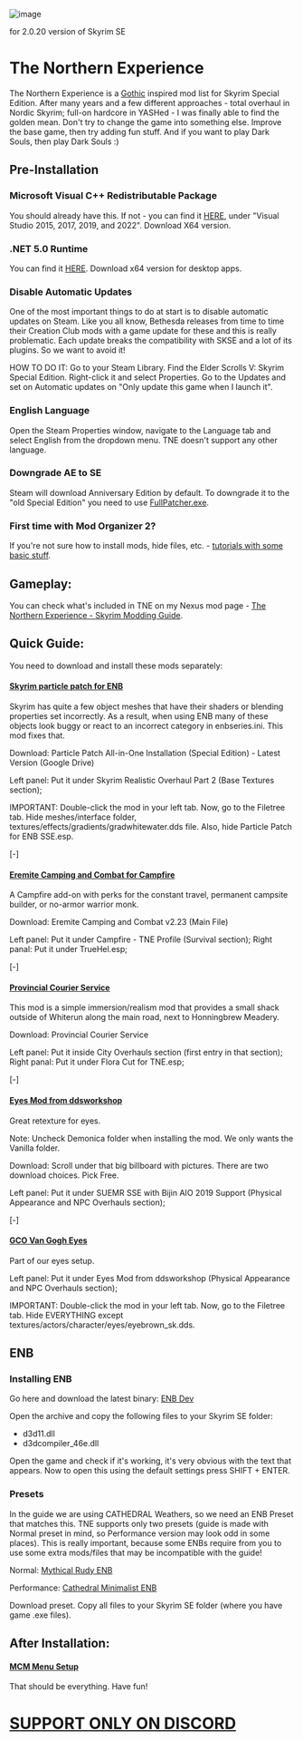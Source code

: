 ![image](https://user-images.githubusercontent.com/95659208/145071850-7b33a425-0a8b-4977-9c2e-ed4869c0287d.png)

for 2.0.20 version of Skyrim SE

# The Northern Experience
The Northern Experience is a [Gothic](https://en.wikipedia.org/wiki/Gothic_(series)) inspired mod list for Skyrim Special Edition.
After many years and a few different approaches - total overhaul in Nordic Skyrim; full-on hardcore in YASHed - I was finally able to find the golden mean.
Don't try to change the game into something else. Improve the base game, then try adding fun stuff.
And if you want to play Dark Souls, then play Dark Souls :)



## Pre-Installation

### Microsoft Visual C++ Redistributable Package

You should already have this. If not - you can find it [HERE](https://docs.microsoft.com/en-us/cpp/windows/latest-supported-vc-redist?view=msvc-170), under "Visual Studio 2015, 2017, 2019, and 2022". Download X64 version.

### .NET 5.0 Runtime

You can find it [HERE](https://dotnet.microsoft.com/download/dotnet/5.0/runtime). Download x64 version for desktop apps.

### Disable Automatic Updates

One of the most important things to do at start is to disable automatic updates on Steam. Like you all know, Bethesda releases from time to time their Creation Club mods with a game update for these and this is really problematic. Each update breaks the compatibility with SKSE and a lot of its plugins. So we want to avoid it!

HOW TO DO IT: Go to your Steam Library. Find the Elder Scrolls V: Skyrim Special Edition. Right-click it and select Properties. Go to the Updates and set on Automatic updates on "Only update this game when I launch it".

### English Language

Open the Steam Properties window, navigate to the Language tab and select English from the dropdown menu. TNE doesn't support any other language.

### Downgrade AE to SE

Steam will download Anniversary Edition by default. To downgrade it to the "old Special Edition" you need to use [FullPatcher.exe](https://www.nexusmods.com/skyrimspecialedition/mods/57618?tab=files).

### First time with Mod Organizer 2?

If you're not sure how to install mods, hide files, etc. - [tutorials with some basic stuff](https://www.nexusmods.com/skyrimspecialedition/articles/1045).



## Gameplay:
You can check what's included in TNE on my Nexus mod page - [The Northern Experience - Skyrim Modding Guide](https://www.nexusmods.com/skyrimspecialedition/mods/23894). 



## Quick Guide:
You need to download and install these mods separately:

#### [Skyrim particle patch for ENB](http://enbseries.enbdev.com/forum/viewtopic.php?t=1499)

Skyrim has quite a few object meshes that have their shaders or blending properties set incorrectly. As a result, when using ENB many of these objects look buggy or react to an incorrect category in enbseries.ini. This mod fixes that.

Download: Particle Patch All-in-One Installation (Special Edition) - Latest Version (Google Drive)

Left panel: Put it under Skyrim Realistic Overhaul Part 2 (Base Textures section);

IMPORTANT: Double-click the mod in your left tab. Now, go to the Filetree tab. Hide meshes/interface folder, textures/effects/gradients/gradwhitewater.dds file.
Also, hide Particle Patch for ENB SSE.esp.

[-]

#### [Eremite Camping and Combat for Campfire](https://www.dracotorre.com/mods/eremitecamping/)

A Campfire add-on with perks for the constant travel, permanent campsite builder, or no-armor warrior monk.

Download: Eremite Camping and Combat v2.23 (Main File)

Left panel: Put it under Campfire - TNE Profile (Survival section);
Right panal: Put it under TrueHel.esp;

[-]

#### [Provincial Courier Service](https://www.afkmods.com/index.php?/files/file/2006-provincial-courier-service/)

This mod is a simple immersion/realism mod that provides a small shack outside of Whiterun along the main road, next to Honningbrew Meadery.

Download: Provincial Courier Service

Left panel: Put it inside City Overhauls section (first entry in that section);
Right panal: Put it under Flora Cut for TNE.esp;

[-]

#### [Eyes Mod from ddsworkshop](https://www.ddsworkshop.net/eyes-modbr) 

Great retexture for eyes.

Note: Uncheck Demonica folder when installing the mod. We only wants the Vanilla folder.

Download: Scroll under that big billboard with pictures. There are two download choices. Pick Free.

Left panel: Put it under SUEMR SSE with Bijin AIO 2019 Support (Physical Appearance and NPC Overhauls section);

[-]

#### [GCO Van Gogh Eyes](https://www.patreon.com/posts/gco-alpha3-van-35573588)

Part of our eyes setup.

Left panel: Put it under Eyes Mod from ddsworkshop (Physical Appearance and NPC Overhauls section);

IMPORTANT: Double-click the mod in your left tab. Now, go to the Filetree tab. Hide EVERYTHING except textures/actors/character/eyes/eyebrown_sk.dds.



## ENB

### Installing ENB

Go here and download the latest binary: [ENB Dev](http://enbdev.com/download_mod_tesskyrimse.htm)

Open the archive and copy the following files to your Skyrim SE folder:

* d3d11.dll
* d3dcompiler_46e.dll

Open the game and check if it's working, it's very obvious with the text that appears.
Now to open this using the default settings press SHIFT + ENTER.



### Presets

In the guide we are using CATHEDRAL Weathers, so we need an ENB Preset that matches this.
TNE supports only two presets (guide is made with Normal preset in mind, so Performance version may look odd in some places).
This is really important, because some ENBs require from you to use some extra mods/files that may be incompatible with the guide!

Normal: [Mythical Rudy ENB](https://www.nexusmods.com/skyrimspecialedition/mods/45523)

Performance: [Cathedral Minimalist ENB](https://www.nexusmods.com/skyrimspecialedition/mods/31367)

Download preset. Copy all files to your Skyrim SE folder (where you have game .exe files).



## After Installation:

#### [MCM Menu Setup](https://www.nexusmods.com/skyrimspecialedition/articles/1077)

That should be everything. Have fun!


# [SUPPORT ONLY ON DISCORD](https://discord.gg/fuhsnph)
